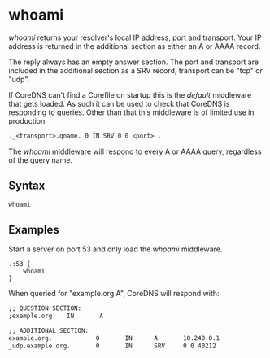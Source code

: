 # whoami

*whoami* returns your resolver's local IP address, port and transport. Your IP address is returned
 in the additional section as either an A or AAAA record. 

The reply always has an empty answer section. The port and transport are included in the additional
section as a SRV record, transport can be "tcp" or "udp".

If CoreDNS can't find a Corefile on startup this is the *default* middleware that gets loaded. As
such it can be used to check that CoreDNS is responding to queries. Other than that this middleware
is of limited use in production.

~~~ txt
._<transport>.qname. 0 IN SRV 0 0 <port> .
~~~

The *whoami* middleware will respond to every A or AAAA query, regardless of the query name.

## Syntax

~~~ txt
whoami
~~~

## Examples

Start a server on port 53 and only load the *whoami* middleware.

~~~ corefile
.:53 {
    whoami
}
~~~

When queried for "example.org A", CoreDNS will respond with:

~~~ txt
;; QUESTION SECTION:
;example.org.   IN       A

;; ADDITIONAL SECTION:
example.org.            0       IN      A       10.240.0.1
_udp.example.org.       0       IN      SRV     0 0 40212
~~~
